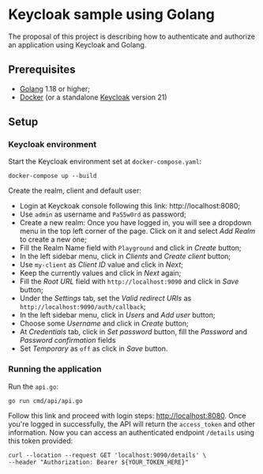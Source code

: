 # Keycloak sample using Golang

The proposal of this project is describing how to authenticate and authorize an
application using Keycloak and Golang.

## Prerequisites

* [Golang](https://go.dev/) 1.18 or higher;
* [Docker](https://www.docker.com/) (or a standalone [Keycloak](https://go.dev/) version 21)

## Setup

### Keycloak environment

Start the Keycloak environment set at `docker-compose.yaml`:

``` shell
docker-compose up --build
```

Create the realm, client and default user:
* Login at Keyckoak console following this link: http://localhost:8080;
* Use `admin` as username and `Pa55w0rd` as password;
* Create a new realm: Once you have logged in, you will see a dropdown menu in the top left corner of the page.
Click on it and select _Add Realm_ to create a new one;
* Fill the Realm Name field with `Playground` and click in _Create_ button;
* In the left sidebar menu, click in _Clients_ and _Create client_ button;
* Use `my-client` as _Client ID_ value and click in _Next_;
* Keep the currently values and click in _Next_ again;
* Fill the _Root URL_ field with `http://localhost:9090` and click in _Save_ button;
* Under the _Settings_ tab, set the _Valid redirect URIs_ as `http://localhost:9090/auth/callback`;
* In the left sidebar menu, click in _Users_ and _Add user_ button;
* Choose some _Username_ and click in _Create_ button;
* At _Credentials_ tab, click in _Set password_ button, fill the _Password_ and _Password confirmation_ fields
* Set _Temporary_ as `off` as click in _Save_ button.

### Running the application

Run the `api.go`:
```shell
go run cmd/api/api.go
```

Follow this link and proceed with login steps: [http://localhost:8080](http://localhost:8080/).
Once you're logged in successfully, the API will return the `access_token` and other information.
Now you can access an authenticated endpoint `/details` using this token provided:

```shell
curl --location --request GET 'localhost:9090/details' \
--header "Authorization: Bearer ${YOUR_TOKEN_HERE}"
```